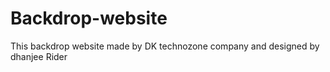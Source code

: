 # Backdrop-website
This backdrop website made by DK technozone company and designed by dhanjee Rider 
